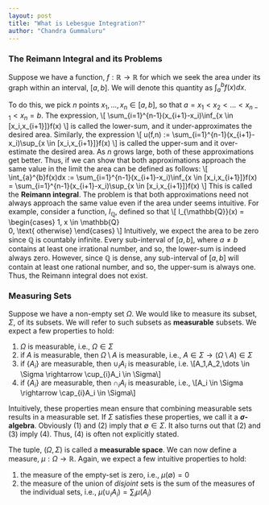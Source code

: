```yaml
---
layout: post
title: "What is Lebesgue Integration?"
author: "Chandra Gummaluru"
---
```

### The Reimann Integral and its Problems

Suppose we have a function, $f: \mathbb{R} \rightarrow \mathbb{R}$ for which we seek the area under its graph within an interval, $[a,b]$. We will denote this quantity as $\int_{a}^{b}f(x)dx$.



To do this, we pick $n$ points $x_1, \dots, x_n \in [a,b]$, so that $a = x_1 < x_2 < \dots < x_{n-1} < x_{n} = b$. The expression,
\\[
\sum_{i=1}^{n-1}(x_{i+1}-x_i)\inf_{x \in [x_i,x_{i+1}]}f(x)
\\]
is called the lower-sum, and it under-approximates the desired area. Similarly, the expression
\\[
u(f,n) := \sum_{i=1}^{n-1}(x_{i+1}-x_i)\sup_{x \in [x_i,x_{i+1}]}f(x)
\\]
is called the upper-sum and it over-estimate the desired area. As $n$​ grows  large, both of these approximations get better. Thus, if we can show that both approximations approach the same value in the limit the area can be defined as follows:
\\[
\int_{a}^{b}f(x)dx := \sum_{i=1}^{n-1}(x_{i+1}-x_i)\inf_{x \in [x_i,x_{i+1}]}f(x) = \sum_{i=1}^{n-1}(x_{i+1}-x_i)\sup_{x \in [x_i,x_{i+1}]}f(x)
\\]
This is called the **Reimann integral**. The problem is that both approximations need not always approach the same value even if the area under seems intuitive. For example, consider a function, $I_{\mathbb{Q}}$, defined so that
\\[
I_{\mathbb{Q}}(x) = \begin{cases}
1, x \in \mathbb{Q} <br>
0, \text{ otherwise}
\end{cases}
\\]
Intuitively, we expect the area to be zero since $\mathbb{Q}$ is countably infinite. Every sub-interval of $[a,b]$, where $a \neq b$ contains at least one irrational number, and so, the lower-sum is indeed always zero. However, since $\mathbb{Q}$ is dense, any sub-interval of $[a,b]$ will contain at least one rational number, and so, the upper-sum is always one. Thus, the Reimann integral does not exist.

### Measuring Sets

Suppose we have a non-empty set $\Omega$. We would like to measure its subset, $\Sigma$, of its subsets. We will refer to such subsets as **measurable** subsets. We expect a few properties to hold:

1. $\Omega$ is measurable, i.e., $\Omega \in \Sigma$ 
2. if $A$ is measurable, then $\Omega \setminus A$ is measurable, i.e., $A \in \Sigma \rightarrow (\Omega \setminus A) \in \Sigma$
3. if $\lbrace A_i \rbrace$ are measurable, then $\cup_{i}A_i$ is measurable, i.e.
\\[A_1,A_2,\dots \in \Sigma \rightarrow \cup_{i}A_i \in \Sigma\\]
5. if $\lbrace A_i \rbrace$ are measurable, then $\cap_i A_i$ is measurable, i.e.,
\\[A_i \in \Sigma \rightarrow \cap_{i}A_i \in \Sigma\\]

Intuitively, these properties mean ensure that combining measurable sets results in a measurable set. If $\Sigma$ satisfies these properties, we call it a **$\sigma$-algebra**. Obviously (1) and (2) imply that $\emptyset \in \Sigma$. It also turns out that (2) and (3) imply (4). Thus, (4) is often not explicitly stated.

The tuple, $(\Omega, \Sigma)$ is called a **measurable space**. We can now define a measure, $\mu: \Omega \rightarrow \mathbb{R}$. Again, we expect a few intuitive properties to hold:

1. the measure of the empty-set is zero, i.e., $\mu(\emptyset) = 0$
2. the measure of the union of *disjoint* sets is the sum of the measures of the individual sets, i.e., $\mu\left(\cup_{i}A_i\right) = \sum_{i}\mu(A_i)$
